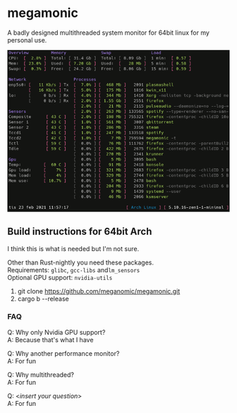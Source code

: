 # megamonic
A badly designed multithreaded system monitor for 64bit linux for my personal use.

![Screenshot](screenshot.png)

## Build instructions for 64bit Arch
I think this is what is needed but I'm not sure.

Other than Rust-nightly you need these packages.  
Requirements: `glibc`, `gcc-libs` and`lm_sensors`  
Optional GPU support: `nvidia-utils`  

1. git clone https://github.com/meganomic/megamonic.git
2. cargo b --release

### FAQ

Q: Why only Nvidia GPU support?  
A: Because that's what I have

Q: Why another performance monitor?  
A: For fun

Q: Why multithreaded?  
A: For fun

Q: <*insert your question*>  
A: For fun
